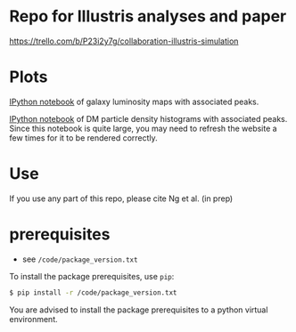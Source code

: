 # Repo for Illustris analyses and paper  
https://trello.com/b/P23i2y7g/collaboration-illustris-simulation

# Plots
[IPython
notebook](http://nbviewer.ipython.org/urls/bitbucket.org/karenyng/illustris_analyses/raw/d1aebf98fbe273e9bb750d9c829904fce9cb0495/code/analyses/visualize_Illustris_peaks_and_density.ipynb)
of galaxy luminosity maps with associated peaks.

[IPython
notebook](http://nbviewer.ipython.org/urls/bitbucket.org/karenyng/illustris_analyses/raw/afb3f1a40ac117e025218a48da34a22d7b4b7863/code/prototypes/Informed_peak_finding.ipynb)
of DM particle density histograms with associated peaks.
Since this notebook is quite large, you may need to refresh the website a few
times for it to be rendered correctly.


# Use 
If you use any part of this repo, please cite Ng et al. (in prep)


# prerequisites 
* see `/code/package_version.txt`

To install the package prerequisites, use `pip`:
```bash
$ pip install -r /code/package_version.txt
```
You are advised to install the package prerequisites to a python virtual environment.


